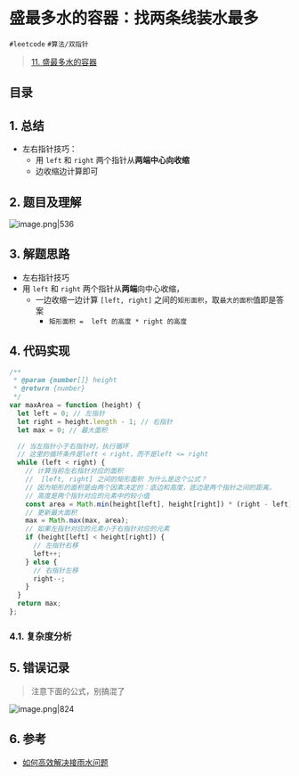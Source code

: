 
# 盛最多水的容器：找两条线装水最多


`#leetcode` `#算法/双指针` 

> [11. 盛最多水的容器](https://leetcode.cn/problems/container-with-most-water/)


## 目录
<!-- toc -->
 ## 1. 总结 

- 左右指针技巧：
	- 用 `left` 和 `right` 两个指针从**两端中心向收缩**
	- 边收缩边计算即可

## 2. 题目及理解

![image.png|536](https://832-1310531898.cos.ap-beijing.myqcloud.com/1177bd34d377d88a18b423f085b603ef.png)

## 3. 解题思路

- 左右指针技巧
- 用 `left` 和 `right` 两个指针从**两端**向中心收缩，
   - 一边收缩一边计算 `[left, right]` 之间的`矩形面积`，取`最大的面积`值即是答案
      - `矩形面积 =  left 的高度 * right 的高度`

## 4. 代码实现

```javascript
/**
 * @param {number[]} height
 * @return {number}
 */
var maxArea = function (height) {
  let left = 0; // 左指针
  let right = height.length - 1; // 右指针
  let max = 0; // 最大面积

  // 当左指针小于右指针时，执行循环
  // 这里的循环条件是left < right，而不是left <= right
  while (left < right) {
    // 计算当前左右指针对应的面积
    //  [left, right] 之间的矩形面积 为什么是这个公式？
    // 因为矩形的面积是由两个因素决定的：底边和高度，底边是两个指针之间的距离，
    // 高度是两个指针对应的元素中的较小值
    const area = Math.min(height[left], height[right]) * (right - left);
    // 更新最大面积
    max = Math.max(max, area);
    // 如果左指针对应的元素小于右指针对应的元素
    if (height[left] < height[right]) {
      // 左指针右移
      left++;
    } else {
      // 右指针左移
      right--;
    }
  }
  return max;
};
```

### 4.1. 复杂度分析

## 5. 错误记录

> 注意下面的公式，别搞混了

![image.png|824](https://832-1310531898.cos.ap-beijing.myqcloud.com/5015126dadf1d8fb35a2abe46218b231.png)

## 6. 参考

- [如何高效解决接雨水问题](https://labuladong.online/algo/frequency-interview/trapping-rain-water/#%E6%89%A9%E5%B1%95%E5%BB%B6%E4%BC%B8)

